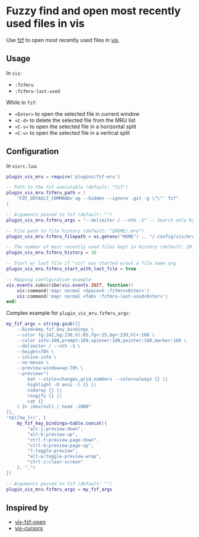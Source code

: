 # Fuzzy find and open most recently used files in vis

Use [fzf](https://github.com/junegunn/fzf) to open most recently used files in [vis](https://github.com/martanne/vis).

## Usage

In `vis`:
- `:fzfmru`
- `:fzfmru-last-used`

While in `fzf`:
- `<Enter>` to open the selected file in current window
- `<C-d>` to delete the selected file from the MRU list
- `<C-s>` to open the selected file in a horizontal split
- `<C-v>` to open the selected file in a vertical split

## Configuration

In `visrc.lua`:

```lua
plugin_vis_mru = require('plugins/fzf-mru')

-- Path to the fzf executable (default: "fzf")
plugin_vis_mru.fzfmru_path = (
    "FZF_DEFAULT_COMMAND='ag --hidden --ignore .git -g \"\"' fzf"
)

-- Arguments passed to fzf (default: "")
plugin_vis_mru.fzfmru_args = "--delimiter / --nth -1" -- Search only by file names

-- File path to file history (default: "$HOME/.mru")
plugin_vis_mru.fzfmru_filepath = os.getenv("HOME") .. "/.config/vis/mru.txt"

-- The number of most recently used files kept in history (default: 20)
plugin_vis_mru.fzfmru_history = 10

-- Start w/ last file if "vis" was started w/out a file name arg
plugin_vis_mru.fzfmru_start_with_last_file = true

-- Mapping configuration example
vis.events.subscribe(vis.events.INIT, function()
	vis:command('map! normal <Space>h :fzfmru<Enter>')
	vis:command('map! normal <Tab> :fzfmru-last-used<Enter>')
end)
```

Complex example for `plugin_vis_mru.fzfmru_args`:

```lua
my_fzf_args = string.gsub([[
    --bind=$my_fzf_key_bindings \
    --color fg:242,bg:236,hl:65,fg+:15,bg+:239,hl+:108 \
    --color info:108,prompt:109,spinner:108,pointer:168,marker:168 \
    --delimiter / --nth -1 \
    --height=70% \
    --inline-info \
    --no-mouse \
    --preview-window=up:70% \
    --preview="(
        bat --style=changes,grid,numbers --color=always {} ||
        highlight -O ansi -l {} ||
        coderay {} ||
        rougify {} ||
        cat {}
    ) 2> /dev/null | head -1000"
]],
'%$([%w_]+)', {
    my_fzf_key_bindings=table.concat({
        "alt-j:preview-down",
        "alt-k:preview-up",
        "ctrl-f:preview-page-down",
        "ctrl-b:preview-page-up",
        "?:toggle-preview",
        "alt-w:toggle-preview-wrap",
        "ctrl-z:clear-screen"
    }, ",")
})

-- Arguments passed to fzf (default: "")
plugin_vis_mru.fzfmru_args = my_fzf_args
```

## Inspired by

- [vis-fzf-open](https://github.com/guillaumecherel/vis-fzf-open/)
- [vis-cursors](https://github.com/erf/vis-cursors)
